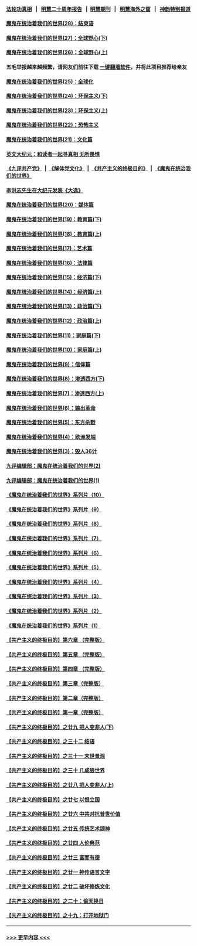 #### [法轮功真相](https://github.com/gfw-breaker/truth/blob/master/README.md?t=0) &nbsp;&nbsp;|&nbsp;&nbsp; [明慧二十周年报告](https://github.com/gfw-breaker/mh-reports/blob/master/README.md?t=0) &nbsp;&nbsp;|&nbsp;&nbsp;[明慧期刊](https://github.com/gfw-breaker/mh-qikan) &nbsp;&nbsp;|&nbsp;&nbsp; [明慧海外之窗](https://github.com/gfw-breaker/mh-news/blob/master/README.md?t=0) &nbsp;&nbsp;|&nbsp;&nbsp; [神韵特别报道](https://github.com/gfw-breaker/mh-news/blob/master/shenyun.md?t=0)
#### [魔鬼在统治着我们的世界(28)：结束语](../pages/nsc422/n10936246.md?t=06202001) 
#### [魔鬼在统治着我们的世界(27)：全球野心(下)](../pages/nsc422/n10928319.md?t=06202001) 
#### [魔鬼在统治着我们的世界(26)：全球野心(上)](../pages/nsc422/n10900318.md?t=06202001) 
#### 五毛举报越来越频繁，请网友们前往下载 [一键翻墙软件](https://github.com/gfw-breaker/ssr-accounts)，并将此项目推荐给亲友
#### [魔鬼在统治着我们的世界(25)：全球化](../pages/nsc422/n10788205.md?t=06202001) 
#### [魔鬼在统治着我们的世界(24)：环保主义(下)](../pages/nsc422/n10695307.md?t=06202001) 
#### [魔鬼在统治着我们的世界(23)：环保主义(上)](../pages/nsc422/n10688613.md?t=06202001) 
#### [魔鬼在统治着我们的世界(22)：恐怖主义](../pages/nsc422/n10614727.md?t=06202001) 
#### [魔鬼在统治着我们的世界(21)：文化篇](../pages/nsc422/n10597706.md?t=06202001) 
#### [英文大纪元：和读者一起寻真相 无所畏惧](../pages/nsc422/n12542027.md?t=06202001) 
#### [《九评共产党》](https://github.com/begood0513/9ping.md/blob/master/README.md) &nbsp;|&nbsp; [《解体党文化》](../../../../jtdwh.md/blob/master/README.md)  &nbsp;|&nbsp; [《共产主义的终极目的》](../../../../gczydzjmd.md/blob/master/README.md) &nbsp;|&nbsp; [《魔鬼在统治我们的世界》](../../../../mgztzwmdsj.md/blob/master/README.md) 
#### [李洪志先生在大纪元发表《大选》](../pages/nsc422/n12534746.md?t=06202001) 
#### [魔鬼在统治着我们的世界(20)：媒体篇](../pages/nsc422/n10586579.md?t=06202001) 
#### [魔鬼在统治着我们的世界(19)：教育篇(下)](../pages/nsc422/n10564808.md?t=06202001) 
#### [魔鬼在统治着我们的世界(18)：教育篇(上)](../pages/nsc422/n10526970.md?t=06202001) 
#### [魔鬼在统治着我们的世界(17)：艺术篇](../pages/nsc422/n10499093.md?t=06202001) 
#### [魔鬼在统治着我们的世界(16)：法律篇](../pages/nsc422/n10485969.md?t=06202001) 
#### [魔鬼在统治着我们的世界(15)：经济篇(下)](../pages/nsc422/n10469975.md?t=06202001) 
#### [魔鬼在统治着我们的世界(14)：经济篇(上)](../pages/nsc422/n10457370.md?t=06202001) 
#### [魔鬼在统治着我们的世界(13)：政治篇(下)](../pages/nsc422/n10448270.md?t=06202001) 
#### [魔鬼在统治着我们的世界(12)：政治篇(上)](../pages/nsc422/n10444576.md?t=06202001) 
#### [魔鬼在统治着我们的世界(11)：家庭篇(下)](../pages/nsc422/n10440961.md?t=06202001) 
#### [魔鬼在统治着我们的世界(10)：家庭篇(上)](../pages/nsc422/n10435448.md?t=06202001) 
#### [魔鬼在统治着我们的世界(9)：信仰篇](../pages/nsc422/n10432159.md?t=06202001) 
#### [魔鬼在统治着我们的世界(8)：渗透西方(下)](../pages/nsc422/n10429603.md?t=06202001) 
#### [魔鬼在统治着我们的世界(7)：渗透西方(上)](../pages/nsc422/n10426013.md?t=06202001) 
#### [魔鬼在统治着我们的世界(6)：输出革命](../pages/nsc422/n10421536.md?t=06202001) 
#### [魔鬼在统治着我们的世界(5)：东方杀戮](../pages/nsc422/n10417707.md?t=06202001) 
#### [魔鬼在统治着我们的世界(4)：欧洲发端](../pages/nsc422/n10414890.md?t=06202001) 
#### [魔鬼在统治着我们的世界(3)：毁人36计](../pages/nsc422/n10411583.md?t=06202001) 
#### [九评编辑部：魔鬼在统治着我们的世界(2)](../pages/nsc422/n10410036.md?t=06202001) 
#### [九评编辑部：魔鬼在统治着我们的世界(1)](../pages/nsc422/n10406825.md?t=06202001) 
#### [《魔鬼在统治着我们的世界》系列片（10）](../pages/nsc422/n12292670.md?t=06202001) 
#### [《魔鬼在统治着我们的世界》系列片（9）](../pages/nsc422/n12290859.md?t=06202001) 
#### [《魔鬼在统治着我们的世界》系列片（8）](../pages/nsc422/n12287445.md?t=06202001) 
#### [《魔鬼在统治着我们的世界》系列片（7）](../pages/nsc422/n12283425.md?t=06202001) 
#### [《魔鬼在统治着我们的世界》系列片（6）](../pages/nsc422/n12282314.md?t=06202001) 
#### [《魔鬼在统治着我们的世界》系列片（5）](../pages/nsc422/n12281419.md?t=06202001) 
#### [《魔鬼在统治着我们的世界》系列片（4）](../pages/nsc422/n12274024.md?t=06202001) 
#### [《魔鬼在统治着我们的世界》系列片（3）](../pages/nsc422/n12271322.md?t=06202001) 
#### [《魔鬼在统治着我们的世界》系列片（2）](../pages/nsc422/n12269049.md?t=06202001) 
#### [《魔鬼在统治着我们的世界》系列片（1）](../pages/nsc422/n12267575.md?t=06202001) 
#### [【共产主义的终极目的】第六章 （完整版）](../pages/nsc422/n11428913.md?t=06202001) 
#### [【共产主义的终极目的】第五章 （完整版）](../pages/nsc422/n11428912.md?t=06202001) 
#### [【共产主义的终极目的】第四章 （完整版）](../pages/nsc422/n11428907.md?t=06202001) 
#### [【共产主义的终极目的】第三章（完整版）](../pages/nsc422/n11428848.md?t=06202001) 
#### [【共产主义的终极目的】第二章（完整版）](../pages/nsc422/n11428831.md?t=06202001) 
#### [【共产主义的终极目的】第一章（完整版）](../pages/nsc422/n11417651.md?t=06202001) 
#### [【共产主义的终极目的】之廿九 把人变非人(下)](../pages/nsc422/n11344140.md?t=06202001) 
#### [【共产主义的终极目的】之三十二 结语](../pages/nsc422/n11360535.md?t=06202001) 
#### [【共产主义的终极目的】之三十一 末世景观](../pages/nsc422/n11351129.md?t=06202001) 
#### [【共产主义的终极目的】之三十 几成狼世界](../pages/nsc422/n11348280.md?t=06202001) 
#### [【共产主义的终极目的】之廿八 把人变非人(上)](../pages/nsc422/n11340492.md?t=06202001) 
#### [【共产主义的终极目的】之廿七 以恨立国](../pages/nsc422/n11336944.md?t=06202001) 
#### [【共产主义的终极目的】之廿六 中共对抗普世价值](../pages/nsc422/n11324785.md?t=06202001) 
#### [【共产主义的终极目的】之廿五 传统艺术颂神](../pages/nsc422/n11296396.md?t=06202001) 
#### [【共产主义的终极目的】之廿四 人伦典范](../pages/nsc422/n11296397.md?t=06202001) 
#### [【共产主义的终极目的】之廿三 富而有德](../pages/nsc422/n11283598.md?t=06202001) 
#### [【共产主义的终极目的】之廿一 神传语言文字](../pages/nsc422/n11263265.md?t=06202001) 
#### [【共产主义的终极目的】之廿二 破坏修炼文化](../pages/nsc422/n11245728.md?t=06202001) 
#### [【共产主义的终极目的】之二十：偷天换日](../pages/nsc422/n11238846.md?t=06202001) 
#### [【共产主义的终极目的】之十九：打开地狱门](../pages/nsc422/n11206376.md?t=06202001) 

----
#### [ >>> 更早内容 <<< ](../indexes/nsc422-earlier.md)
